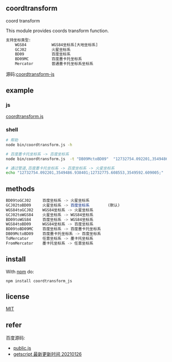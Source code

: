 ## coordtransform

coord transform

This module provides coords transform function.

```txt
支持坐标类型:
	WGS84           WGS84坐标系[大地坐标系]
	GCJ02           火星坐标系
	BD09            百度坐标系
	BD09MC          百度墨卡托坐标系
	Mercator        普通墨卡托坐标系坐标系
```

源码:[coordtransform-js](https://github.com/feiquan123/coordtransform-js)

## example

### js

[coordtransform.js](./example/coordtransform.js)

### shell

```sh
# 帮助
node bin/coordtransform.js -h

# 百度墨卡托坐标系 -> 百度坐标系
node bin/coordtransform.js  -t "DB09MctoBD09"  "12732754.092201,3549486.938401;12732775.608553,3549592.609005;"

# 通过管道,百度墨卡托坐标系 -> 百度坐标系 -> 火星坐标系
echo "12732754.092201,3549486.938401;12732775.608553,3549592.609005;" | node bin/coordtransform.js  -t "DB09MctoBD09" | node bin/coordtransform.js  -t "BD09toGCJ02" 
```

## methods

```js
BD09toGCJ02     百度坐标系 -> 火星坐标系
GCJ02toBD09     火星坐标系 -> 百度坐标系        (默认)
WGS84toGCJ02    WGS84坐标系 -> 火星坐标系
GCJ02toWGS84    火星坐标系 -> WGS84坐标系
BD09toWGS84     百度坐标系 -> WGS84坐标系
WGS84toBD09     WGS84坐标系 -> 百度坐标系
BD09toBD09MC    百度坐标系 -> 百度墨卡托坐标系
DB09MctoBD09    百度墨卡托坐标系 -> 百度坐标系
ToMercator      任意坐标系 -> 墨卡托坐标系
FromMercator    墨卡托坐标系 -> 任意坐标系
```

## install

With [npm](https://npmjs.org) do:

```
npm install coordtransform_js
```

## license

[MIT](https://choosealicense.com/licenses/mit/#)

## refer

百度源码:

- [public.js](http://api.map.baidu.com/lbsapi/getpoint/Js/public.js?20200211)
- [getscript 最新更新时间 20210126](https://api.map.baidu.com/getscript?v=2.0&ak=E4805d16520de693a3fe707cdc962045&services=&t=20210113094335)
